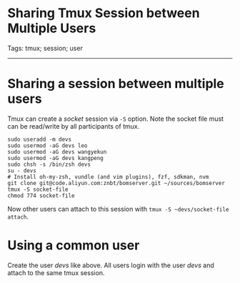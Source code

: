 # Sharing Tmux Session between Multiple Users
Tags: tmux; session; user

------

# Sharing a session between multiple users

Tmux can create a *socket* session via `-S` option.
Note the socket file must can be read/write by all participants of tmux.
```
sudo useradd -m devs
sudo usermod -aG devs leo
sudo usermod -aG devs wangyekun
sudo usermod -aG devs kangpeng
sudo chsh -s /bin/zsh devs
su - devs
# Install oh-my-zsh, vundle (and vim plugins), fzf, sdkman, nvm
git clone git@code.aliyun.com:znbt/bomserver.git ~/sources/bomserver
tmux -S socket-file
chmod 774 socket-file
```

Now other users can attach to this session with
`tmux -S ~devs/socket-file attach`.

# Using a common user

Create the  user *devs* like above.
All users login with the user *devs* and attach to the same tmux session.
